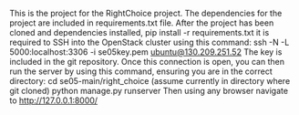 This is the project for the RightChoice project.
The dependencies for the project are included in requirements.txt file.
After the project has been cloned and dependencies installed,
pip install -r requirements.txt
it is required to SSH into the OpenStack cluster using this command:
ssh -N -L 5000:localhost:3306 -i se05key.pem ubuntu@130.209.251.52
The key is included in the git repository.
Once this connection is open, you can then run the server by using this command, ensuring you are in the correct directory:
cd se05-main/right_choice (assume currently in directory where git cloned)
python manage.py runserver
Then using any browser navigate to http://127.0.0.1:8000/